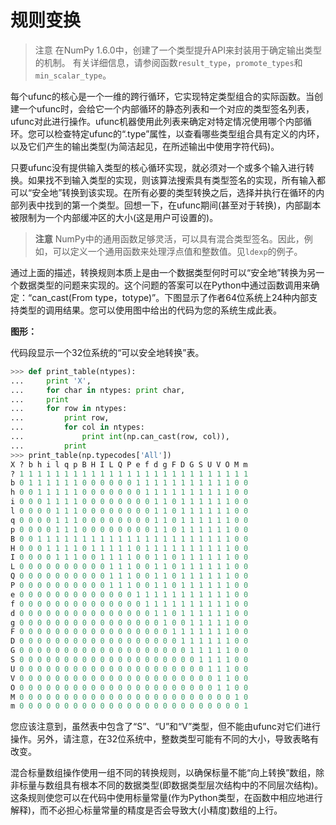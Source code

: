 # 规则变换

> 注意
> 在NumPy 1.6.0中，创建了一个类型提升API来封装用于确定输出类型的机制。 有关详细信息，请参阅函数``result_type``，``promote_types``和``min_scalar_type``。

每个ufunc的核心是一个一维的跨行循环，它实现特定类型组合的实际函数。当创建一个ufunc时，会给它一个内部循环的静态列表和一个对应的类型签名列表，ufunc对此进行操作。ufunc机器使用此列表来确定对特定情况使用哪个内部循环。您可以检查特定ufunc的“.type”属性，以查看哪些类型组合具有定义的内环，以及它们产生的输出类型(为简洁起见，在所述输出中使用字符代码)。

只要ufunc没有提供输入类型的核心循环实现，就必须对一个或多个输入进行转换。如果找不到输入类型的实现，则该算法搜索具有类型签名的实现，所有输入都可以“安全地”转换到该实现。在所有必要的类型转换之后，选择并执行在循环的内部列表中找到的第一个类型。回想一下，在ufunc期间(甚至对于转换)，内部副本被限制为一个内部缓冲区的大小(这是用户可设置的)。

> **注意**
> NumPy中的通用函数足够灵活，可以具有混合类型签名。因此，例如，可以定义一个通用函数来处理浮点值和整数值。见``ldexp``的例子。

通过上面的描述，转换规则本质上是由一个数据类型何时可以“安全地”转换为另一个数据类型的问题来实现的。这个问题的答案可以在Python中通过函数调用来确定：“can_cast(From type，totype)”。下图显示了作者64位系统上24种内部支持类型的调用结果。您可以使用图中给出的代码为您的系统生成此表。

**图形：**

代码段显示一个32位系统的“可以安全地转换”表。

```python
>>> def print_table(ntypes):
...     print 'X',
...     for char in ntypes: print char,
...     print
...     for row in ntypes:
...         print row,
...         for col in ntypes:
...             print int(np.can_cast(row, col)),
...         print
>>> print_table(np.typecodes['All'])
X ? b h i l q p B H I L Q P e f d g F D G S U V O M m
? 1 1 1 1 1 1 1 1 1 1 1 1 1 1 1 1 1 1 1 1 1 1 1 1 1 1
b 0 1 1 1 1 1 1 0 0 0 0 0 0 1 1 1 1 1 1 1 1 1 1 1 0 0
h 0 0 1 1 1 1 1 0 0 0 0 0 0 0 1 1 1 1 1 1 1 1 1 1 0 0
i 0 0 0 1 1 1 1 0 0 0 0 0 0 0 0 1 1 0 1 1 1 1 1 1 0 0
l 0 0 0 0 1 1 1 0 0 0 0 0 0 0 0 1 1 0 1 1 1 1 1 1 0 0
q 0 0 0 0 1 1 1 0 0 0 0 0 0 0 0 1 1 0 1 1 1 1 1 1 0 0
p 0 0 0 0 1 1 1 0 0 0 0 0 0 0 0 1 1 0 1 1 1 1 1 1 0 0
B 0 0 1 1 1 1 1 1 1 1 1 1 1 1 1 1 1 1 1 1 1 1 1 1 0 0
H 0 0 0 1 1 1 1 0 1 1 1 1 1 0 1 1 1 1 1 1 1 1 1 1 0 0
I 0 0 0 0 1 1 1 0 0 1 1 1 1 0 0 1 1 0 1 1 1 1 1 1 0 0
L 0 0 0 0 0 0 0 0 0 0 1 1 1 0 0 1 1 0 1 1 1 1 1 1 0 0
Q 0 0 0 0 0 0 0 0 0 0 1 1 1 0 0 1 1 0 1 1 1 1 1 1 0 0
P 0 0 0 0 0 0 0 0 0 0 1 1 1 0 0 1 1 0 1 1 1 1 1 1 0 0
e 0 0 0 0 0 0 0 0 0 0 0 0 0 1 1 1 1 1 1 1 1 1 1 1 0 0
f 0 0 0 0 0 0 0 0 0 0 0 0 0 0 1 1 1 1 1 1 1 1 1 1 0 0
d 0 0 0 0 0 0 0 0 0 0 0 0 0 0 0 1 1 0 1 1 1 1 1 1 0 0
g 0 0 0 0 0 0 0 0 0 0 0 0 0 0 0 0 1 0 0 1 1 1 1 1 0 0
F 0 0 0 0 0 0 0 0 0 0 0 0 0 0 0 0 0 1 1 1 1 1 1 1 0 0
D 0 0 0 0 0 0 0 0 0 0 0 0 0 0 0 0 0 0 1 1 1 1 1 1 0 0
G 0 0 0 0 0 0 0 0 0 0 0 0 0 0 0 0 0 0 0 1 1 1 1 1 0 0
S 0 0 0 0 0 0 0 0 0 0 0 0 0 0 0 0 0 0 0 0 1 1 1 1 0 0
U 0 0 0 0 0 0 0 0 0 0 0 0 0 0 0 0 0 0 0 0 0 1 1 1 0 0
V 0 0 0 0 0 0 0 0 0 0 0 0 0 0 0 0 0 0 0 0 0 0 1 1 0 0
O 0 0 0 0 0 0 0 0 0 0 0 0 0 0 0 0 0 0 0 0 0 0 1 1 0 0
M 0 0 0 0 0 0 0 0 0 0 0 0 0 0 0 0 0 0 0 0 0 0 0 0 1 0
m 0 0 0 0 0 0 0 0 0 0 0 0 0 0 0 0 0 0 0 0 0 0 0 0 0 1
```

您应该注意到，虽然表中包含了“S”、“U”和“V”类型，但不能由ufunc对它们进行操作。另外，请注意，在32位系统中，整数类型可能有不同的大小，导致表略有改变。

混合标量数组操作使用一组不同的转换规则，以确保标量不能“向上转换”数组，除非标量与数组具有根本不同的数据类型(即数据类型层次结构中的不同层次结构)。这条规则使您可以在代码中使用标量常量(作为Python类型，在函数中相应地进行解释)，而不必担心标量常量的精度是否会导致大(小精度)数组的上行。